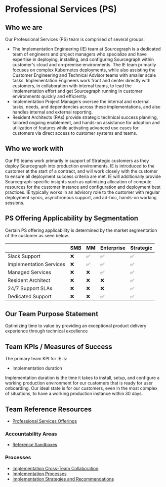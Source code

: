 # Professional Services (PS)

## Who we are

Our Professional Services (PS) team is comprised of several groups:

- The Implementation Engineering (IE) team at Sourcegraph is a dedicated team of engineers and project managers who specialize and have expertise in deploying, installing, and configuring Sourcegraph within customer's cloud and on-premise environments. The IE team primarily focuses on complex Kubernetes deployments, while also assisting the Customer Engineering and Technical Advisor teams with smaller scale tasks. Implementation Engineers work front and center directly with customers, in collaboration with internal teams, to lead the implementation effort and get Sourcegraph running in customer environments quickly and efficiently.
- Implementation Project Managers oversee the internal and external tasks, needs, and dependencies across these implementations, and also handles internal and external reporting.
- Resident Architects (RAs) provide strategic technical success planning, tailored ongoing enablement, and hands-on assistance for adoption and utilization of features while activating advanced use cases for customers via direct access to customer systems and teams.

## Who we work with

Our PS teams work primarily in support of Strategic customers as they deploy Sourcegraph into production environments. IE is introduced to the customer at the start of a contract, and will work closely with the customer to ensure all deployment success criteria are met. IE will additionally provide Sourcegraph-specific insights such as optimizing allocation of compute resources for the customer instance and configuration and deployment best practices. IE typically works in an advisory role to the customer with regular deployment syncs, asynchronous support, and ad-hoc, hands-on working sessions.

## PS Offering Applicability by Segmentation

Certain PS offering applicability is determined by the market segmentation of the customer as seen below.

|                         | SMB               | MM                 | Enterprise         | Strategic          |
|-------------------------|-------------------|--------------------|--------------------|--------------------|
| Slack Support           | :x:               | :white_check_mark: | :white_check_mark: | :white_check_mark: |
| Implementation Services | :x:               | :white_check_mark: | :white_check_mark: | :white_check_mark: |
| Managed Services        | :x:               | :x:                | :white_check_mark: | :white_check_mark: |
| Resident Architect      | :x:               | :x:                | :x:                | :white_check_mark: |
| 24/7 Support SLAs       | :x:               | :x:                | :x:                | :white_check_mark: |
| Dedicated Support       | :x:               | :x:                | :white_check_mark: | :white_check_mark: |

## Our Team Purpose Statement

Optimizing time to value by providing an exceptional product delivery experience through technical excellence

## Team KPIs / Measures of Success

The primary team KPI for IE is:

- Implementation duration

Implementation duration is the time it takes to install, setup, and configure a working production environment for our customers that is ready for user onboarding. Our ideal state is for our customers, even in the most complex of situations, to have a working production instance within 30 days.

## Team Reference Resources

- [Professional Services Offerings](ps-offerings.md)

### Accountability Areas

- [Reference Sandboxes](reference-sandboxes.md)

### Processes

- [Implementation Cross-Team Collaboration](process/implementation-cross-team-collaboration.md)
- [Implementation Processes](process/ie-process.md)
- [Implementation Strategies and Recommendations](process/impl-strategies.md)
